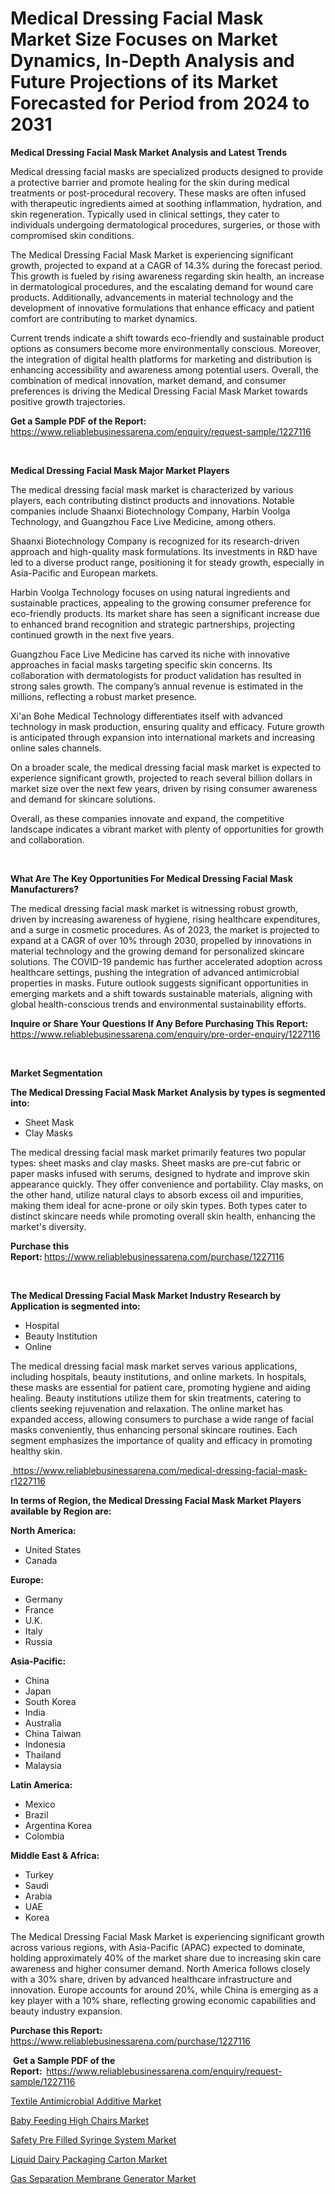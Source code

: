 <p><h1>Medical Dressing Facial Mask Market Size Focuses on Market Dynamics, In-Depth Analysis and Future Projections of its Market Forecasted for Period from 2024 to 2031</h1></p><p><strong>Medical Dressing Facial Mask Market Analysis and Latest Trends</strong></p>
<p><p>Medical dressing facial masks are specialized products designed to provide a protective barrier and promote healing for the skin during medical treatments or post-procedural recovery. These masks are often infused with therapeutic ingredients aimed at soothing inflammation, hydration, and skin regeneration. Typically used in clinical settings, they cater to individuals undergoing dermatological procedures, surgeries, or those with compromised skin conditions.</p><p>The Medical Dressing Facial Mask Market is experiencing significant growth, projected to expand at a CAGR of 14.3% during the forecast period. This growth is fueled by rising awareness regarding skin health, an increase in dermatological procedures, and the escalating demand for wound care products. Additionally, advancements in material technology and the development of innovative formulations that enhance efficacy and patient comfort are contributing to market dynamics.</p><p>Current trends indicate a shift towards eco-friendly and sustainable product options as consumers become more environmentally conscious. Moreover, the integration of digital health platforms for marketing and distribution is enhancing accessibility and awareness among potential users. Overall, the combination of medical innovation, market demand, and consumer preferences is driving the Medical Dressing Facial Mask Market towards positive growth trajectories.</p></p>
<p><strong>Get a Sample PDF of the Report:&nbsp;</strong> <a href="https://www.reliablebusinessarena.com/enquiry/request-sample/1227116?utm_campaign=1292&utm_medium=2&utm_source=Github&utm_content=ia&utm_term=14102024&utm_id=medical-dressing-facial-mask">https://www.reliablebusinessarena.com/enquiry/request-sample/1227116</a></p>
<p>&nbsp;</p>
<p><strong>Medical Dressing Facial Mask Major Market Players</strong></p>
<p><p>The medical dressing facial mask market is characterized by various players, each contributing distinct products and innovations. Notable companies include Shaanxi Biotechnology Company, Harbin Voolga Technology, and Guangzhou Face Live Medicine, among others.</p><p>Shaanxi Biotechnology Company is recognized for its research-driven approach and high-quality mask formulations. Its investments in R&D have led to a diverse product range, positioning it for steady growth, especially in Asia-Pacific and European markets.</p><p>Harbin Voolga Technology focuses on using natural ingredients and sustainable practices, appealing to the growing consumer preference for eco-friendly products. Its market share has seen a significant increase due to enhanced brand recognition and strategic partnerships, projecting continued growth in the next five years.</p><p>Guangzhou Face Live Medicine has carved its niche with innovative approaches in facial masks targeting specific skin concerns. Its collaboration with dermatologists for product validation has resulted in strong sales growth. The company’s annual revenue is estimated in the millions, reflecting a robust market presence.</p><p>Xi'an Bohe Medical Technology differentiates itself with advanced technology in mask production, ensuring quality and efficacy. Future growth is anticipated through expansion into international markets and increasing online sales channels.</p><p>On a broader scale, the medical dressing facial mask market is expected to experience significant growth, projected to reach several billion dollars in market size over the next few years, driven by rising consumer awareness and demand for skincare solutions.</p><p>Overall, as these companies innovate and expand, the competitive landscape indicates a vibrant market with plenty of opportunities for growth and collaboration.</p></p>
<p>&nbsp;</p>
<p><strong>What Are The Key Opportunities For Medical Dressing Facial Mask Manufacturers?</strong></p>
<p><p>The medical dressing facial mask market is witnessing robust growth, driven by increasing awareness of hygiene, rising healthcare expenditures, and a surge in cosmetic procedures. As of 2023, the market is projected to expand at a CAGR of over 10% through 2030, propelled by innovations in material technology and the growing demand for personalized skincare solutions. The COVID-19 pandemic has further accelerated adoption across healthcare settings, pushing the integration of advanced antimicrobial properties in masks. Future outlook suggests significant opportunities in emerging markets and a shift towards sustainable materials, aligning with global health-conscious trends and environmental sustainability efforts.</p></p>
<p><strong>Inquire or Share Your Questions If Any Before Purchasing This Report:</strong> <a href="https://www.reliablebusinessarena.com/enquiry/pre-order-enquiry/1227116?utm_campaign=1292&utm_medium=2&utm_source=Github&utm_content=ia&utm_term=14102024&utm_id=medical-dressing-facial-mask">https://www.reliablebusinessarena.com/enquiry/pre-order-enquiry/1227116</a></p>
<p>&nbsp;</p>
<p><strong>Market Segmentation</strong></p>
<p><strong>The Medical Dressing Facial Mask Market Analysis by types is segmented into:</strong></p>
<p><ul><li>Sheet Mask</li><li>Clay Masks</li></ul></p>
<p><p>The medical dressing facial mask market primarily features two popular types: sheet masks and clay masks. Sheet masks are pre-cut fabric or paper masks infused with serums, designed to hydrate and improve skin appearance quickly. They offer convenience and portability. Clay masks, on the other hand, utilize natural clays to absorb excess oil and impurities, making them ideal for acne-prone or oily skin types. Both types cater to distinct skincare needs while promoting overall skin health, enhancing the market's diversity.</p></p>
<p><strong>Purchase this Report:&nbsp;</strong><a href="https://www.reliablebusinessarena.com/purchase/1227116?utm_campaign=1292&utm_medium=2&utm_source=Github&utm_content=ia&utm_term=14102024&utm_id=medical-dressing-facial-mask">https://www.reliablebusinessarena.com/purchase/1227116</a></p>
<p>&nbsp;</p>
<p><strong>The Medical Dressing Facial Mask Market Industry Research by Application is segmented into:</strong></p>
<p><ul><li>Hospital</li><li>Beauty Institution</li><li>Online</li></ul></p>
<p><p>The medical dressing facial mask market serves various applications, including hospitals, beauty institutions, and online markets. In hospitals, these masks are essential for patient care, promoting hygiene and aiding healing. Beauty institutions utilize them for skin treatments, catering to clients seeking rejuvenation and relaxation. The online market has expanded access, allowing consumers to purchase a wide range of facial masks conveniently, thus enhancing personal skincare routines. Each segment emphasizes the importance of quality and efficacy in promoting healthy skin.</p></p>
<p><a href="https://www.reliablebusinessarena.com/medical-dressing-facial-mask-r1227116?utm_campaign=1292&utm_medium=2&utm_source=Github&utm_content=ia&utm_term=14102024&utm_id=medical-dressing-facial-mask">&nbsp;https://www.reliablebusinessarena.com/medical-dressing-facial-mask-r1227116</a></p>
<p><strong>In terms of Region, the Medical Dressing Facial Mask Market Players available by Region are:</strong></p>
<p>
    <p> <strong> North America: </strong>
        <ul>
            <li>United States</li>
            <li>Canada</li>
        </ul>
        </p> 
    <p> <strong> Europe: </strong>
        <ul>
            <li>Germany</li>
            <li>France</li>
            <li>U.K.</li>
            <li>Italy</li>
            <li>Russia</li>
        </ul>
        </p> 
    <p> <strong> Asia-Pacific: </strong>
        <ul>
            <li>China</li>
            <li>Japan</li>
            <li>South Korea</li>
            <li>India</li>
            <li>Australia</li>
            <li>China Taiwan</li>
            <li>Indonesia</li>
            <li>Thailand</li>
            <li>Malaysia</li>
        </ul>
        </p> 
    <p> <strong> Latin America: </strong>
        <ul>
            <li>Mexico</li>
            <li>Brazil</li>
            <li>Argentina Korea</li>
            <li>Colombia</li>
        </ul>
        </p> 
    <p> <strong> Middle East & Africa: </strong>
        <ul>
            <li>Turkey</li>
            <li>Saudi</li>
            <li>Arabia</li>
            <li>UAE</li>
            <li>Korea</li>
        </ul>
    </p>
    </p>
<p><p>The Medical Dressing Facial Mask Market is experiencing significant growth across various regions, with Asia-Pacific (APAC) expected to dominate, holding approximately 40% of the market share due to increasing skin care awareness and higher consumer demand. North America follows closely with a 30% share, driven by advanced healthcare infrastructure and innovation. Europe accounts for around 20%, while China is emerging as a key player with a 10% share, reflecting growing economic capabilities and beauty industry expansion.</p></p>
<p><strong>Purchase this Report: </strong><a href="https://www.reliablebusinessarena.com/purchase/1227116?utm_campaign=1292&utm_medium=2&utm_source=Github&utm_content=ia&utm_term=14102024&utm_id=medical-dressing-facial-mask">https://www.reliablebusinessarena.com/purchase/1227116</a></p>
<p>&nbsp;<strong>Get a Sample PDF of the Report:&nbsp;&nbsp;</strong><a href="https://www.reliablebusinessarena.com/enquiry/request-sample/1227116?utm_campaign=1292&utm_medium=2&utm_source=Github&utm_content=ia&utm_term=14102024&utm_id=medical-dressing-facial-mask">https://www.reliablebusinessarena.com/enquiry/request-sample/1227116</a></p>
<p><strong></strong></p>
<p><p><a href="https://www.linkedin.com/pulse/global-textile-antimicrobial-additive-market-focus-application-wslqc?utm_campaign=1292&utm_medium=2&utm_source=Github&utm_content=ia&utm_term=14102024&utm_id=medical-dressing-facial-mask">Textile Antimicrobial Additive Market</a></p><p><a href="https://github.com/CliffMedina6/Market-Research-Report-List-6/blob/main/baby-feeding-high-chairs-market.md?utm_campaign=1292&utm_medium=2&utm_source=Github&utm_content=ia&utm_term=14102024&utm_id=medical-dressing-facial-mask">Baby Feeding High Chairs Market</a></p><p><a href="https://www.linkedin.com/pulse/global-perspectives-safety-pre-filled-syringe-system-voofe?utm_campaign=1292&utm_medium=2&utm_source=Github&utm_content=ia&utm_term=14102024&utm_id=medical-dressing-facial-mask">Safety Pre Filled Syringe System Market</a></p><p><a href="https://www.linkedin.com/pulse/global-liquid-dairy-packaging-carton-market-opportunities-forecast-ofrmf?utm_campaign=1292&utm_medium=2&utm_source=Github&utm_content=ia&utm_term=14102024&utm_id=medical-dressing-facial-mask">Liquid Dairy Packaging Carton Market</a></p><p><a href="https://www.linkedin.com/pulse/global-gas-separation-membrane-generator-market-status-2024-mohdc?utm_campaign=1292&utm_medium=2&utm_source=Github&utm_content=ia&utm_term=14102024&utm_id=medical-dressing-facial-mask">Gas Separation Membrane Generator Market</a></p></p>